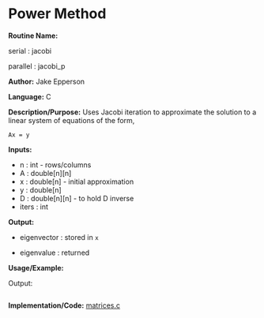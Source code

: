 # Power Method

**Routine Name:** 

serial : jacobi

parallel : jacobi_p

**Author:** Jake Epperson

**Language:** C

**Description/Purpose:** Uses Jacobi iteration to approximate the solution to a linear system of equations of the form,

    Ax = y

**Inputs:**

- n : int - rows/columns
- A : double[n][n]
- x : double[n] - initial approximation
- y : double[n]
- D : double[n][n] - to hold D inverse
- iters : int

**Output:** 

- eigenvector : stored in `x`

- eigenvalue : returned

**Usage/Example:**

Output:
```
```

**Implementation/Code:** [matrices.c](../../../../src/linear_algebra/C/matrices.c)